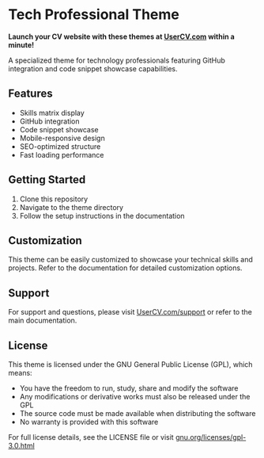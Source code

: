 # Tech Professional Theme

**Launch your CV website with these themes at [UserCV.com](https://UserCV.com) within a minute!**

A specialized theme for technology professionals featuring GitHub integration and code snippet showcase capabilities.

## Features
- Skills matrix display
- GitHub integration
- Code snippet showcase
- Mobile-responsive design
- SEO-optimized structure
- Fast loading performance

## Getting Started
1. Clone this repository
2. Navigate to the theme directory
3. Follow the setup instructions in the documentation

## Customization
This theme can be easily customized to showcase your technical skills and projects. Refer to the documentation for detailed customization options.

## Support
For support and questions, please visit [UserCV.com/support](https://UserCV.com/support) or refer to the main documentation. 

## License
This theme is licensed under the GNU General Public License (GPL), which means:

- You have the freedom to run, study, share and modify the software
- Any modifications or derivative works must also be released under the GPL
- The source code must be made available when distributing the software
- No warranty is provided with this software

For full license details, see the LICENSE file or visit [gnu.org/licenses/gpl-3.0.html](https://www.gnu.org/licenses/gpl-3.0.html)
